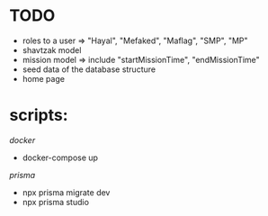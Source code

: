 # TODO

- roles to a user => "Hayal", "Mefaked", "Maflag", "SMP", "MP"
- shavtzak model
- mission model => include "startMissionTime", "endMissionTime"
- seed data of the database structure
- home page

# scripts:

_docker_

- docker-compose up

_prisma_

- npx prisma migrate dev
- npx prisma studio
